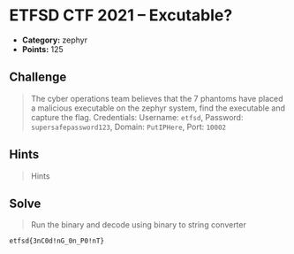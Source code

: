 # ETFSD CTF 2021 – Excutable?

* **Category:** zephyr
* **Points:** 125

## Challenge

> The cyber operations team believes that the 7 phantoms have placed a malicious executable on the zephyr system, find the executable and capture the flag. 
> Credentials: Username: `etfsd`, Password: `supersafepassword123`, Domain: `PutIPHere`, Port: `10002`

## Hints

> Hints

## Solve

> Run the binary and decode using binary to string converter

```
etfsd{3nC0d!nG_0n_P0!nT}
```
